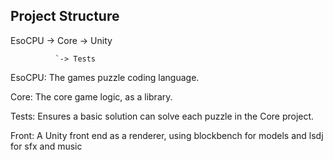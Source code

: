 ## Project Structure

EsoCPU -> Core -> Unity

              `-> Tests

EsoCPU: The games puzzle coding language.

Core: The core game logic, as a library.

Tests: Ensures a basic solution can solve each puzzle in the Core project.

Front: A Unity front end as a renderer, using blockbench for models and lsdj for sfx and music
